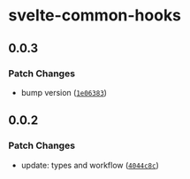 # svelte-common-hooks

## 0.0.3

### Patch Changes

- bump version ([`1e06383`](https://github.com/fanboykun/svelte-common-hooks/commit/1e063838260b16863b6c9340d6591e78c364de17))

## 0.0.2

### Patch Changes

- update: types and workflow ([`4044c8c`](https://github.com/fanboykun/svelte-common-hooks/commit/4044c8cf378f7a48a034850a4b575847d1ad9d08))
